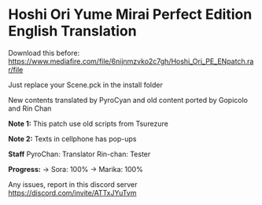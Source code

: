 # Hoshi Ori Yume Mirai Perfect Edition English Translation

Download this before: https://www.mediafire.com/file/6nijnmzvko2c7gh/Hoshi_Ori_PE_ENpatch.rar/file

Just replace your Scene.pck in the install folder
 
 New contents translated by PyroCyan and old content ported by Gopicolo and Rin Chan
 
**Note 1:** This patch use old scripts from Tsurezure

**Note 2:** Texts in cellphone has pop-ups

**Staff** 
PyroChan: Translator
Rin-chan: Tester

**Progress:**
-> Sora: 100%
-> Marika: 100%

Any issues, report in this discord server https://discord.com/invite/ATTxJYuTvm
